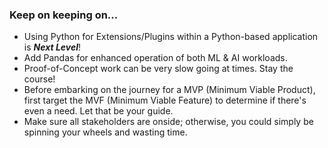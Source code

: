 ### Keep on keeping on...

+ Using Python for Extensions/Plugins within a Python-based application is ***Next Level***!
+ Add Pandas for enhanced operation of both ML & AI workloads.
+ Proof-of-Concept work can be very slow going at times.  Stay the course!
+ Before embarking on the journey for a MVP (Minimum Viable Product), first target the MVF (Minimum Viable Feature) to determine if there's even a need.  Let that be your guide.
+ Make sure all stakeholders are onside; otherwise, you could simply be spinning your wheels and wasting time.

<!--
**cazamedia/cazamedia** is a ✨ _special_ ✨ repository because its `README.md` (this file) appears on your GitHub profile.

Here are some ideas to get you started:

- 🔭 I’m currently working on ...
- 🌱 I’m currently learning ...
- 👯 I’m looking to collaborate on ...
- 🤔 I’m looking for help with ...
- 💬 Ask me about ...
- 📫 How to reach me: ...
- 😄 Pronouns: ...
- ⚡ Fun fact: ...
-->
